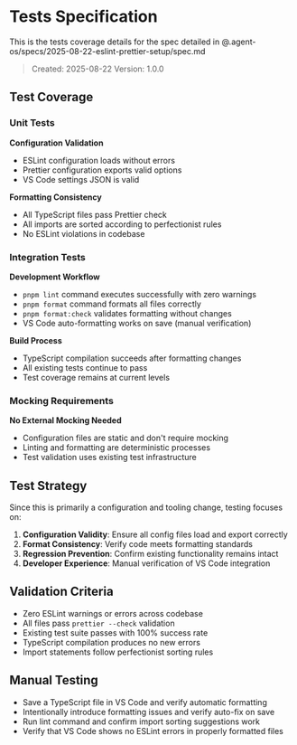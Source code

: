 # Tests Specification

This is the tests coverage details for the spec detailed in @.agent-os/specs/2025-08-22-eslint-prettier-setup/spec.md

> Created: 2025-08-22
> Version: 1.0.0

## Test Coverage

### Unit Tests

**Configuration Validation**

- ESLint configuration loads without errors
- Prettier configuration exports valid options
- VS Code settings JSON is valid

**Formatting Consistency**

- All TypeScript files pass Prettier check
- All imports are sorted according to perfectionist rules
- No ESLint violations in codebase

### Integration Tests

**Development Workflow**

- `pnpm lint` command executes successfully with zero warnings
- `pnpm format` command formats all files correctly
- `pnpm format:check` validates formatting without changes
- VS Code auto-formatting works on save (manual verification)

**Build Process**

- TypeScript compilation succeeds after formatting changes
- All existing tests continue to pass
- Test coverage remains at current levels

### Mocking Requirements

**No External Mocking Needed**

- Configuration files are static and don't require mocking
- Linting and formatting are deterministic processes
- Test validation uses existing test infrastructure

## Test Strategy

Since this is primarily a configuration and tooling change, testing focuses on:

1. **Configuration Validity**: Ensure all config files load and export correctly
2. **Format Consistency**: Verify code meets formatting standards
3. **Regression Prevention**: Confirm existing functionality remains intact
4. **Developer Experience**: Manual verification of VS Code integration

## Validation Criteria

- Zero ESLint warnings or errors across codebase
- All files pass `prettier --check` validation
- Existing test suite passes with 100% success rate
- TypeScript compilation produces no new errors
- Import statements follow perfectionist sorting rules

## Manual Testing

- Save a TypeScript file in VS Code and verify automatic formatting
- Intentionally introduce formatting issues and verify auto-fix on save
- Run lint command and confirm import sorting suggestions work
- Verify that VS Code shows no ESLint errors in properly formatted files
